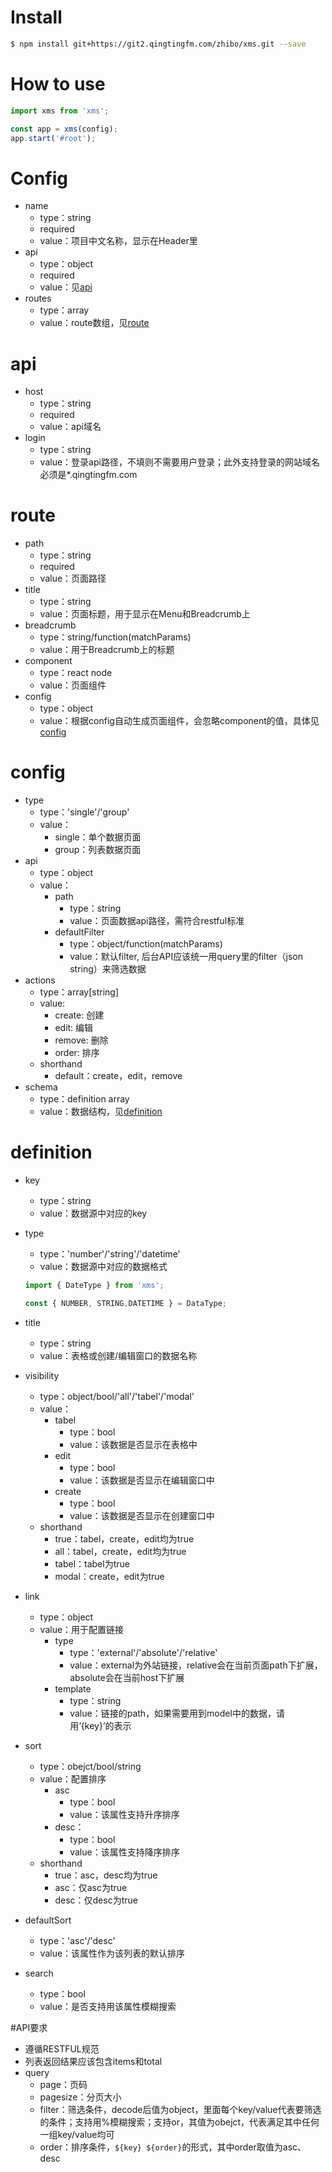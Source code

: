 # Install
```bash
$ npm install git+https://git2.qingtingfm.com/zhibo/xms.git --save
```

# How to use
```javascript
import xms from 'xms';

const app = xms(config);
app.start('#root');
```

# Config
* name
    * type：string
    * required
    * value：项目中文名称，显示在Header里
* api
    * type：object
    * required
    * value：见[api](#api)
* routes
    * type：array
    * value：route数组，见[route](#route)

# api
* host
    * type：string
    * required
    * value：api域名
* login
    * type：string
    * value：登录api路径，不填则不需要用户登录；此外支持登录的网站域名必须是*.qingtingfm.com

# route
* path
    * type：string
    * required
    * value：页面路径
* title
    * type：string
    * value：页面标题，用于显示在Menu和Breadcrumb上
* breadcrumb
    * type：string/function(matchParams)
    * value：用于Breadcrumb上的标题
* component
    * type：react node
    * value：页面组件
* config
    * type：object
    * value：根据config自动生成页面组件，会忽略component的值，具体见[config](#config)

# config
* type
    * type：'single'/'group'
    * value：
        * single：单个数据页面
        * group：列表数据页面
* api
    * type：object
    * value：
        * path
            * type：string
            * value：页面数据api路径，需符合restful标准
        * defaultFilter
            * type：object/function(matchParams)
            * value：默认filter, 后台API应该统一用query里的filter（json string）来筛选数据
* actions
    * type：array[string]
    * value:
        * create: 创建
        * edit: 编辑
        * remove: 删除
        * order: 排序
    *  shorthand
        * default：create，edit，remove
* schema
    * type：definition array 
    * value：数据结构，见[definition](#difinition)

# definition
* key
    * type：string
    * value：数据源中对应的key
* type
    * type：'number'/'string'/'datetime' 
    * value：数据源中对应的数据格式
    
    ```javascript
    import { DateType } from 'xms';
    
    const { NUMBER, STRING,DATETIME } = DataType;
    ```

* title
    * type：string
    * value：表格或创建/编辑窗口的数据名称
* visibility
    * type：object/bool/'all'/'tabel'/'modal'
    * value：
        * tabel
            * type：bool
            * value：该数据是否显示在表格中
        * edit
            * type：bool
            * value：该数据是否显示在编辑窗口中
        * create
            * type：bool
            * value：该数据是否显示在创建窗口中
    *  shorthand
        * true：tabel，create，edit均为true
        * all：tabel，create，edit均为true
        * tabel：tabel为true
        * modal：create，edit为true    
* link
    * type：object
    * value：用于配置链接
        * type 
            * type：'external'/'absolute'/'relative'
            * value：external为外站链接，relative会在当前页面path下扩展，absolute会在当前host下扩展
        * template
            * type：string
            * value：链接的path，如果需要用到model中的数据，请用‘{key}’的表示
* sort
    * type：obejct/bool/string
    * value：配置排序
        * asc
            * type：bool  
            * value：该属性支持升序排序
        * desc：
            * type：bool  
            * value：该属性支持降序排序 
    *  shorthand
        * true：asc，desc均为true
        * asc：仅asc为true
        * desc：仅desc为true
* defaultSort
    * type：'asc'/'desc'  
    * value：该属性作为该列表的默认排序  
* search
    * type：bool
    * value：是否支持用该属性模糊搜索

#API要求
* 遵循RESTFUL规范
* 列表返回结果应该包含items和total
* query
    * page：页码
    * pagesize：分页大小
    * filter：筛选条件，decode后值为object，里面每个key/value代表要筛选的条件；支持用%模糊搜索；支持or，其值为obejct，代表满足其中任何一组key/value均可
    * order：排序条件，`${key} ${order}`的形式，其中order取值为asc、desc

